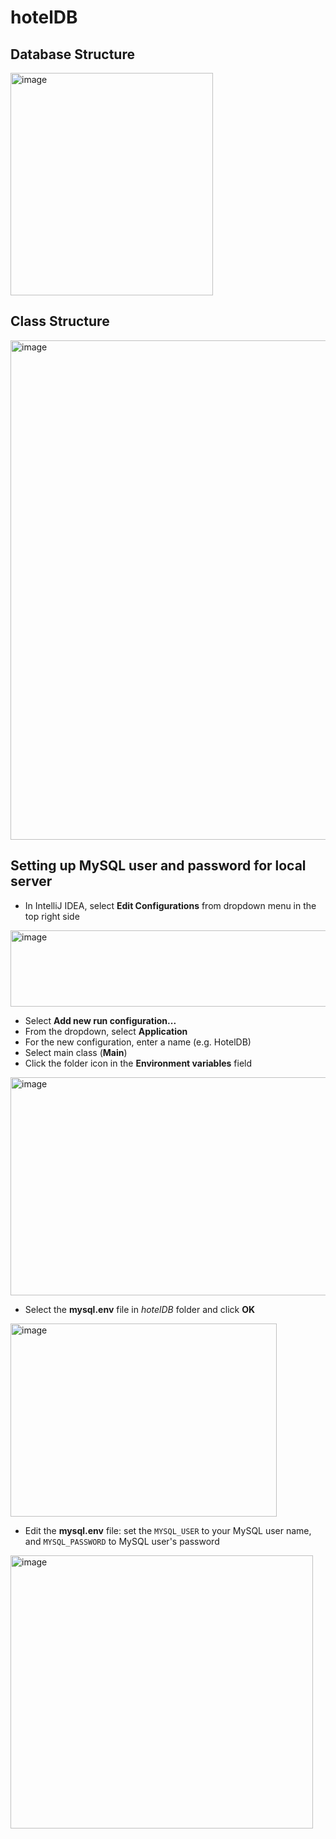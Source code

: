 # hotelDB

## Database Structure

<img width="324" height="356" alt="image" src="https://github.com/user-attachments/assets/0b5eed43-c6d9-4533-acdb-cc89eb2899a7" />

## Class Structure

<img width="960" height="799" alt="image" src="https://github.com/user-attachments/assets/596aa701-b297-4614-8829-78ce9bd29746" />

## Setting up MySQL user and password for local server

* In IntelliJ IDEA, select **Edit Configurations** from dropdown menu in the top right side

<img width="552" height="122" alt="image" src="https://github.com/user-attachments/assets/561932ba-3cc7-40b4-81dd-fca464524542" />

* Select **Add new run configuration...**
* From the dropdown, select **Application**
* For the new configuration, enter a name (e.g. HotelDB)
* Select main class (**Main**)
* Click the folder icon in the **Environment variables** field

<img width="799" height="349" alt="image" src="https://github.com/user-attachments/assets/87e507e8-502a-4dec-9bab-91e8d6f2a2fe" />

* Select the **mysql.env** file in *hotelDB* folder and click **OK**

<img width="426" height="309" alt="image" src="https://github.com/user-attachments/assets/d21c23d6-7c4d-4023-b70c-33723a768ad7" />

* Edit the **mysql.env** file: set the `MYSQL_USER` to your MySQL user name, and `MYSQL_PASSWORD` to MySQL user's password

<img width="484" height="437" alt="image" src="https://github.com/user-attachments/assets/c7c74964-86da-4d18-89e2-e45feb3e2cbb" />
